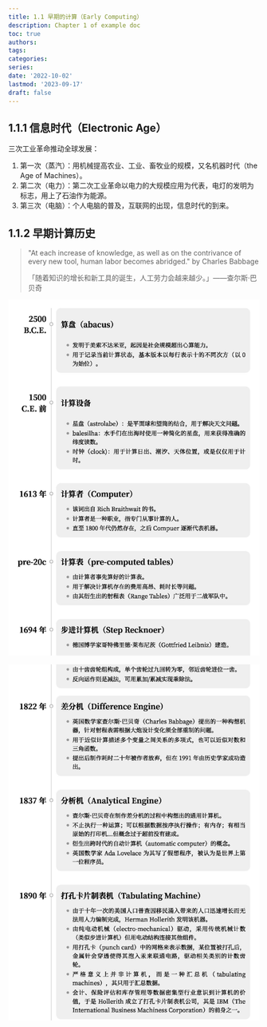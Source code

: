 ```yaml
---
title: 1.1 早期的计算（Early Computing）
description: Chapter 1 of example doc
toc: true
authors:
tags:
categories:
series:
date: '2022-10-02'
lastmod: '2023-09-17'
draft: false
---
```


## 1.1.1 信息时代（Electronic Age）

三次工业革命推动全球发展：

1. 第一次（蒸汽）：用机械提高农业、工业、畜牧业的规模，又名机器时代（the Age of Machines）。
2. 第二次（电力）：第二次工业革命以电力的大规模应用为代表，电灯的发明为标志，用上了石油作为能源。
3. 第三次（电脑）：个人电脑的普及，互联网的出现，信息时代的到来。

## 1.1.2 早期计算历史

>"At each increase of knowledge, as well as on the contrivance of every new tool, human labor becomes abridged." by Charles Babbage
>
>「随着知识的增长和新工具的诞生，人工劳力会越来越少。」——查尔斯·巴贝奇

![1%E6%97%A9%E6%9C%9F%E8%AE%A1%E7%AE%97%E5%8E%86%E5%8F%B2_%E9%A1%B5%E9%9D%A2_1.jpg](assets/1早期计算历史_页面_1-17251865463935.jpg)

![1%E6%97%A9%E6%9C%9F%E8%AE%A1%E7%AE%97%E5%8E%86%E5%8F%B2_%E9%A1%B5%E9%9D%A2_2.jpg](assets/1早期计算历史_页面_2-17251865463946.jpg)
